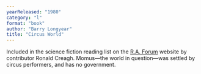 ```yaml
---
yearReleased: "1980"
category: "l"
format: "book"
author: "Barry Longyear"
title: "Circus World"
---
```

Included in the science fiction  reading list on the  <a href="http://raforum.info/spip.php?article4089&amp;lang=en"> R.A. Forum</a> website by  contributor Ronald Creagh. Momus—the world in question—was settled by circus  performers, and has no government.
